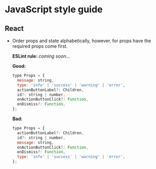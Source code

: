 # JavaScript style guide

## React

* Order props and state alphabetically, however, for props have the required props come first.


  **ESLint rule:** _coming soon…_

  **Good:**
  
  ```js
  type Props = {
    message: string,
    type: 'info' | 'success' | 'warning' | 'error',
    actionButtonLabel?: Children,
    id?: string | number,
    onActionButtonClick?: Function,
    onDismiss?: Function,
  };
  ```
 
  **Bad:**
  
  ```js
  type Props = {
    actionButtonLabel?: Children,
    id?: string | number,
    message: string,
    onActionButtonClick?: Function,
    onDismiss?: Function,
    type: 'info' | 'success' | 'warning' | 'error',
  };
  ```
